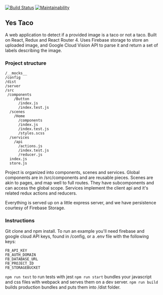 [![Build Status](https://travis-ci.org/AlbertoALopez/yes-taco.svg?branch=master)](https://travis-ci.org/AlbertoALopez/yes-taco)
[![Maintainability](https://api.codeclimate.com/v1/badges/86a347fe02ffb2874563/maintainability)](https://codeclimate.com/github/AlbertoALopez/yes-taco/maintainability)

## Yes Taco

A web application to detect if a provided image is a taco or not a taco. Built on React, Redux and React Router 4. Uses Firebase
storage to store an uploaded image, and Google Cloud Vision API to parse it and return a set of labels describing the image.

### Project structure
```
/__mocks__
/config
/dist
/server
/src      
 /components 
    /Button
      /index.js
      /index.test.js
  /scenes
    /Home 
      /components 
      /index.js
      /index.test.js
      /styles.scss
  /services
    /api
      /actions.js
      /index.test.js
      /reducer.js
  index.js 
  store.js
 ```
Project is organized into components, scenes and services. Global components are in /src/components and are reusable pieces.
Scenes are akin to pages, and map well to full routes. They have subcomponents and can access the global scope. Services
implement the client api and it's related redux actions and reducers.

Everything is served up on a little express server, and we have persistence courtesy of Firebase Storage. 

### Instructions
Git clone and npm install. To run an example you'll need firebase and google cloud API keys, found in /config, or a .env file with the following keys:
```
FB_API_KEY
FB_AUTH_DOMAIN
FB_DATABASE_URL
FB_PROJECT_ID
FB_STORAGEBUCKET
```
`npm run test` to run tests with jest 
`npm run start` bundles your javascript and css files with webpack and serves them on a dev server.
`npm run build` builds production bundles and puts them into /dist folder.
